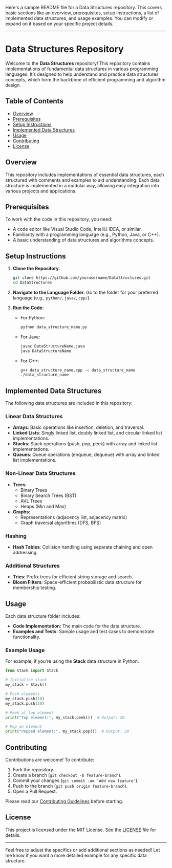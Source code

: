 Here's a sample README file for a Data Structures repository. This covers basic sections like an overview, prerequisites, setup instructions, a list of implemented data structures, and usage examples. You can modify or expand on it based on your specific project details.

---

# Data Structures Repository

Welcome to the **Data Structures** repository! This repository contains implementations of fundamental data structures in various programming languages. It’s designed to help understand and practice data structures concepts, which form the backbone of efficient programming and algorithm design.

## Table of Contents

- [Overview](#overview)
- [Prerequisites](#prerequisites)
- [Setup Instructions](#setup-instructions)
- [Implemented Data Structures](#implemented-data-structures)
- [Usage](#usage)
- [Contributing](#contributing)
- [License](#license)

## Overview

This repository includes implementations of essential data structures, each structured with comments and examples to aid understanding. Each data structure is implemented in a modular way, allowing easy integration into various projects and applications.

## Prerequisites

To work with the code in this repository, you need:
- A code editor like Visual Studio Code, IntelliJ IDEA, or similar.
- Familiarity with a programming language (e.g., Python, Java, or C++).
- A basic understanding of data structures and algorithms concepts.

## Setup Instructions

1. **Clone the Repository**:
   ```bash
   git clone https://github.com/yourusername/DataStructures.git
   cd DataStructures
   ```

2. **Navigate to the Language Folder**:
   Go to the folder for your preferred language (e.g., `python/`, `java/`, `cpp/`).

3. **Run the Code**:
   - For Python:
     ```bash
     python data_structure_name.py
     ```
   - For Java:
     ```bash
     javac DataStructureName.java
     java DataStructureName
     ```
   - For C++:
     ```bash
     g++ data_structure_name.cpp -o data_structure_name
     ./data_structure_name
     ```

## Implemented Data Structures

The following data structures are included in this repository:

### Linear Data Structures
- **Arrays**: Basic operations like insertion, deletion, and traversal.
- **Linked Lists**: Singly linked list, doubly linked list, and circular linked list implementations.
- **Stacks**: Stack operations (push, pop, peek) with array and linked list implementations.
- **Queues**: Queue operations (enqueue, dequeue) with array and linked list implementations.
  
### Non-Linear Data Structures
- **Trees**:
  - Binary Trees
  - Binary Search Trees (BST)
  - AVL Trees
  - Heaps (Min and Max)
- **Graphs**:
  - Representations (adjacency list, adjacency matrix)
  - Graph traversal algorithms (DFS, BFS)

### Hashing
- **Hash Tables**: Collision handling using separate chaining and open addressing.

### Additional Structures
- **Tries**: Prefix trees for efficient string storage and search.
- **Bloom Filters**: Space-efficient probabilistic data structure for membership testing.

## Usage

Each data structure folder includes:
- **Code Implementation**: The main code for the data structure.
- **Examples and Tests**: Sample usage and test cases to demonstrate functionality.

### Example Usage

For example, if you're using the **Stack** data structure in Python:

```python
from stack import Stack

# Initialize stack
my_stack = Stack()

# Push elements
my_stack.push(10)
my_stack.push(20)

# Peek at top element
print("Top element:", my_stack.peek())  # Output: 20

# Pop an element
print("Popped element:", my_stack.pop())  # Output: 20
```

## Contributing

Contributions are welcome! To contribute:
1. Fork the repository.
2. Create a branch (`git checkout -b feature-branch`).
3. Commit your changes (`git commit -am 'Add new feature'`).
4. Push to the branch (`git push origin feature-branch`).
5. Open a Pull Request.

Please read our [Contributing Guidelines](CONTRIBUTING.md) before starting.

## License

This project is licensed under the MIT License. See the [LICENSE](LICENSE) file for details.

---

Feel free to adjust the specifics or add additional sections as needed! Let me know if you want a more detailed example for any specific data structure.
